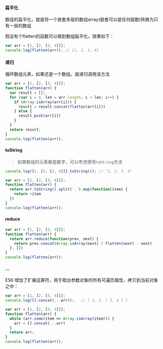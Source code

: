 #### 扁平化

数组的扁平化，就是将一个嵌套多层的数组array(嵌套可以是任何层数)转换为只有一层的数组

假设有个flatten的函数可以做到数组扁平化，效果如下：

```js
var arr = [1, [2, [3, 4]]];
console.log(flatten(arr)); // [1, 2, 3, 4]
```

#### 递归

循环数组元素，如果还是一个数组，就递归调用该方法

```js
var arr = [1, [2, [3, 4]]];
function flatten(arr) {
  var result = [];
  for (var i = 0, len = arr.length; i < len; i++) {
    if (Array.isArray(arr[i])) {
      result = result.concat(flatten(arr[i]))
    } else {
      result.push(arr[i])
    }
  }
  return result;
}
console.log(flatten(arr));
```

#### toString

> 如果数组的元素都是数字，可以考虑使用`toString`方法

```js
console.log([1, [2, [3, 4]]].toString()); // "1, 2, 3, 4"
```

```js
var arr = [1, [2, [3, 4]]];
function flatten(arr) {
  return arr.toString().split(',').map(function(item) {
    return +item
  })
}
console.log(flatten(arr));
```

#### reduce

```js
var arr = [1, [2, [3, 4]]];
function flatten(arr) {
  return arr.reduce(function(prev, next) {
    return prev.concat(Array.isArray(next) ? flatten(next) : next)
  }, [])
}
console.log(flatten(arr));
```

#### ...

ES6 增加了扩展运算符，用于取出参数对象的所有可遍历属性，拷贝到当前对象之中：

```js
var arr = [1, [2, [3, 4]]];
console.log([].concat(...arr));   // [ 1, 2, [ 3, 4 ] ]
```

```js
var arr = [1, [2, [3, 4]]];
function flatten(arr) {
  while (arr.some(item => Array.isArray(item))) {
    arr = [].concat(...arr)
  }
  return arr;
}
console.log(flatten(arr));
```